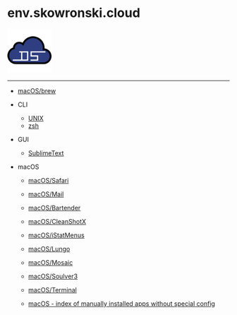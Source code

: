 # env.skowronski.cloud
<img src="_img/logo_cloud.png" height="100"/>

---

- [macOS/brew](macOS/brew/README.md)

- CLI
	- [UNIX](UNIX/README.md)
	- [zsh](zsh/README.md)

- GUI
	- [SublimeText](SublimeText/README.md)

- macOS
    - [macOS/Safari](macOS/Safari/README.md)
    - [macOS/Mail](macOS/Mail/README.md)
	- [macOS/Bartender](macOS/Bartender/README.md)
	- [macOS/CleanShotX](macOS/CleanShotX/README.md)
	- [macOS/iStatMenus](macOS/iStatMenus/README.md)
	- [macOS/Lungo](macOS/Lungo/README.md)
	- [macOS/Mosaic](macOS/Mosaic/README.md)
	- [macOS/Soulver3](macOS/Soulver3/README.md)
	- [macOS/Terminal](macOS/Terminal/README.md)

	- [macOS - index of manually installed apps without special config](macOS/README.md)

